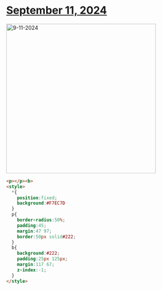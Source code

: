 # [September 11, 2024](https://cssbattle.dev/play/sU5pHMOtVN9skSQIypq4)

<img src="https://firebasestorage.googleapis.com/v0/b/cssbattleapp.appspot.com/o/user%2Fe6YbeBahWNPT7VpE2rE2p85byxa2%2Ftargets%2Ftarget_4K8mgTE@2x.png?alt=media" width="400" alt="9-11-2024" />

```html
<p></p><b>
<style>
  *{
    position:fixed;
    background:#F7EC7D
  }
  p{
    border-radius:50%;
    padding:45;
    margin:47 97;
    border:50px solid#222;
  }
  b{
    background:#222;
    padding:25px 125px;
    margin:117 67;
    z-index:-1;
  }
</style>
```
